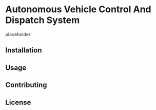 # Autonomous Vehicle Control And Dispatch System

placeholder

## Installation

## Usage

## Contributing

## License
